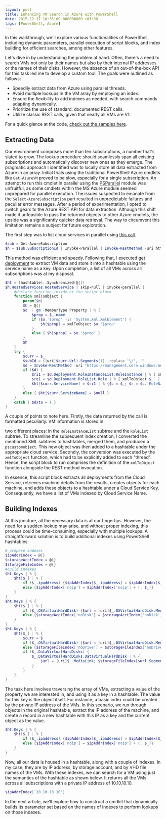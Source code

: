 ```yaml
---
layout: post
title: Enhancing VM Search in Azure with PowerShell
date: 2015-12-17 10:35:09.000000000 +03:00
tags: [PowerShell, Azure]
---
```


In this walkthrough, we'll explore various functionalities of PowerShell, including dynamic parameters, parallel execution of script blocks, and index building for efficient searches, among other features.

Let's dive in by understanding the problem at hand. Often, there's a need to search VMs not only by their names but also by their internal IP addresses or the names of their disks. However, the absence of an out-of-the-box API for this task led me to develop a custom tool. The goals were outlined as follows:

- Speedily extract data from Azure using parallel threads.
- Avoid multiple lookups in the VM array by employing an index.
- Ensure the flexibility to add indexes as needed, with search commands adapting dynamically.
- Prioritize the use of standard, documented REST calls.
- Utilize classic REST calls, given that nearly all VMs are V1.

For a quick glance at the code, [check out the samples here](https://github.com/eosfor/AzureSearch).

## Extracting Data

Our environment comprises more than ten subscriptions, a number that's slated to grow. The lookup procedure should seamlessly span all existing subscriptions and automatically discover new ones as they emerge. The pragmatic approach I identified was to locally store all data extracted from Azure in an array. Initial trials using the traditional PowerShell Azure cmdlets like `Get-AzureVM` proved to be slow, especially for a single subscription. An attempt to run this cmdlet in parallel using the [PSParallel](https://github.com/powercode/PSParallel) module was unfruitful, as some cmdlets within the MS Azure module seemed unprepared for parallel execution. The issues suspected to emanate from the `Select-AzureSubscription` part resulted in unpredictable failures and peculiar error messages. After a period of experimentation, I opted to switch gears to the Azure REST API for data extraction. Although this shift made it unfeasible to pass the returned objects to other Azure cmdlets, the upside was a significantly quicker data retrieval. The way to circumvent this limitation remains a subject for future exploration.

The first step was to list cloud services in parallel using [this call](https://msdn.microsoft.com/en-us/library/azure/ee460781.aspx?tduid=(7e6af0dae94cd99be610744b05b54dd4)(256380)(2459594)(XdSn0e3h3.k-wrFcUJSbpSAsQV7.MdbuBQ)()).

```powershell
$sub = Get-AzureSubscription
$h = $sub.SubscriptionId | Invoke-Parallel { Invoke-RestMethod -uri https://management.core.windows.net/$_/services/hostedservices -Method GET -Headers $headers }
```

This method was efficient and speedy. Following that, I executed [get deployment](https://msdn.microsoft.com/en-us/library/azure/ee460804.aspx) to extract VM data and store it into a hashtable using the service name as a key. Upon completion, a list of all VMs across all subscriptions was at my disposal.

```powershell
$ht = [hashtable]::Synchronized(@{})
$h.HostedServices.HostedService | skip-null | invoke-parallel {
    #declare function inside of the script block
    function xmlToObject {
        param($o)
        $h = @{}
        $o  | gm -MemberType Property | % {
            $prop = $_.name
            if ($o.'$prop' -is 'System.Xml.XmlElement') {
                $h[$prop] = xmlToObject $o.'$prop'
            }
            else { $h[$prop] = $o.'$prop' }
        }
        $h
    }
    try {
        $curr = $_
        $subId = ([uri]$curr.Url).Segments[1] -replace '\/', ''
        $d = Invoke-RestMethod -uri "https://management.core.windows.net/$subId/services/hostedservices/$($curr.ServiceName)/deploymentslots/production" -Method GET -Headers $headers
        if ($d) {
            $ri1 = $d.Deployment.RoleInstanceList.RoleInstance | % { xmlToObject $_ }
            $ro1 = $d.Deployment.RoleList.Role | % { xmlToObject $_  }
            $ht[$curr.ServiceName] = $ri1 | % {$c = $_; $r = $c.'RoleName'; $x = $ro1 | where {$_.'RoleName' -eq $r}; $x.remove('RoleName'); [pscustomobject]($_ + $x) }
        }
        else { $ht[$curr.ServiceName] = $null }
    }
    catch { $data = 1 }
}
```

A couple of points to note here. Firstly, the data returned by the call is formatted peculiarly. VM information is stored in

 two different places: in the `RoleInstanceList` subtree and the `RoleList` subtree. To streamline the subsequent index creation, I converted the mentioned XML subtrees to hashtables, merged them, and produced a `pscustomobject`. This new object was then added to a hashtable under the appropriate cloud service. Secondly, the conversion was executed by the `xmlToObject` function, which had to be explicitly added to each "thread". Hence, the script block to run comprises the definition of the `xmlToObject` function alongside the REST method invocation.

In essence, this script block extracts all deployments from the Cloud Service, retrieves machine details from the results, creates objects for each machine, and adds these objects to a hashtable under a Cloud Service Key. Consequently, we have a list of VMs indexed by Cloud Service Name.

## Building Indexes

At this juncture, all the necessary data is at our fingertips. However, the need for a sudden lookup may arise, and without proper indexing, this process could be time-consuming, especially with multiple lookups. A straightforward solution is to build additional indexes using PowerShell hashtables:

```powershell
# prepare indexes
$ipAddrIndex = @{}
$storageAcctIndex = @{}
$storageFileIndex = @{}
#build indexes
$ht.Keys | % {
    $ht[$_] | % {
        if ($_.ipaddress) {$ipAddrIndex[$_.ipaddress] = $ipAddrIndex[$_.ipaddress] + (, $_)}
        else {$ipAddrIndex['noip'] = $ipAddrIndex['noip'] + (, $_)}
    }
}
$ht.Keys | % {
    $ht[$_] | % {
        if ($_.OSVirtualHardDisk) {$url = [uri]$_.OSVirtualHardDisk.MediaLink; $storageAcctIndex[$url.host] = $storageAcctIndex[$url.host] + (, $_)}
        else {$storageAcctIndex['noDisk'] = $storageAcctIndex['noDisk'] + (, $_)}
    }
}
$ht.Keys | % {
    $ht[$_] | % {
        $curr = $_
        if ($_.OSVirtualHardDisk) {$url = [uri]$_.OSVirtualHardDisk.MediaLink; $storageFileIndex[$url.Segments[-1]] = $storageFileIndex[$url.Segments[-1]] + (, $_)}
        else {$storageFileIndex['noDrive'] = $storageFileIndex['noDrive'] + (, $_)}
        if ($_.DataVirtualHardDisks) {
            $_.DataVirtualHardDisks.DataVirtualHardDisk | % {
                $url = [uri]$_.MediaLink; $storageFileIndex[$url.Segments[-1]] = $storageFileIndex[$url.Segments[-1]] + (, $curr)
            }
        }
    }
}
```

The task here involves traversing the array of VMs, extracting a value of the property we are interested in, and using it as a key in a hashtable. The value for this key is the object itself. For instance, a basic index could be created by the private IP address of the VMs. In this scenario, we run through objects in the original hashtable, extract the IP address of the machine, and create a record in a new hashtable with this IP as a key and the current object as the value.

```powershell
$ht.Keys | % {
    $ht[$_] | % {
        if ($_.ipaddress) {$ipAddrIndex[$_.ipaddress] = $ipAddrIndex[$_.ipaddress] + (, $_)}
        else {$ipAddrIndex['noip'] = $ipAddrIndex['noip'] + (, $_)}
    }
}
```

Now, all our data is housed in a hashtable, along with a couple of indexes. In my case, they are by IP address, by storage account, and by VHD file names of the VMs. With these indexes, we can search for a VM using just the semantics of the hashtable as shown below. It returns all the VMs across all subscriptions with a private IP address of 10.10.10.10.

```powershell
$ipAddrIndex['10.10.10.10']
```

In the next article, we'll explore how to construct a cmdlet that dynamically builds its parameter set based on the names of indexes to perform lookups on those indexes.